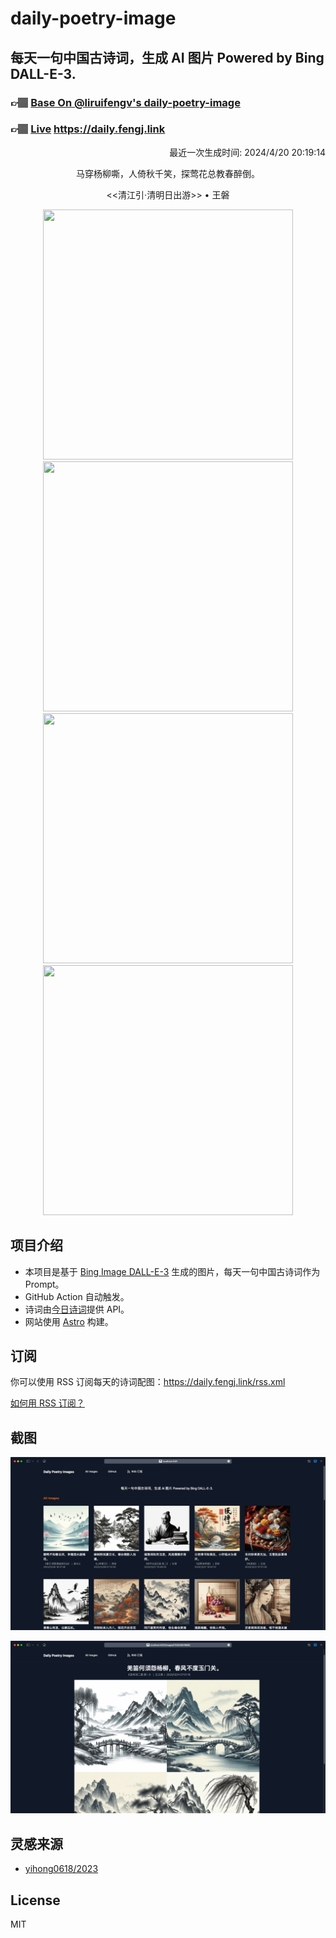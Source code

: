 
# daily-poetry-image

## 每天一句中国古诗词，生成 AI 图片 Powered by Bing DALL-E-3.

### 👉🏽 [Base On @liruifengv's daily-poetry-image](https://github.com/liruifengv/daily-poetry-image)

### 👉🏽 [Live](https://daily.fengj.link) https://daily.fengj.link

<p align="right">
  最近一次生成时间: 2024/4/20 20:19:14
</p>
<p align="center">
马穿杨柳嘶，人倚秋千笑，探莺花总教春醉倒。
</p>
<p align="center">
<<清江引·清明日出游>> • 王磐
</p>
<p align="center">
<img src="https://tse3.mm.bing.net/th/id/OIG2.9P3zwbP.pKHPDGioD3kd" height="400" width="400" />
<img src="https://tse2.mm.bing.net/th/id/OIG2.Rgi2iWAI9uVMXnvh5ul1" height="400" width="400" />
<img src="https://tse2.mm.bing.net/th/id/OIG2.TTaRrIrLAR0Qzh..5p67" height="400" width="400" />
<img src="https://tse3.mm.bing.net/th/id/OIG2.ZLR6726arwexHs6lszxA" height="400" width="400" />
</p>

## 项目介绍

-   本项目是基于 [Bing Image DALL-E-3](https://www.bing.com/images/create) 生成的图片，每天一句中国古诗词作为 Prompt。
-   GitHub Action 自动触发。
-   诗词由[今日诗词](https://www.jinrishici.com/)提供 API。
-   网站使用 [Astro](https://astro.build) 构建。

## 订阅

你可以使用 RSS 订阅每天的诗词配图：https://daily.fengj.link/rss.xml

[如何用 RSS 订阅？](https://zhuanlan.zhihu.com/p/55026716)

## 截图

![图片列表](./screenshots/Snipaste_2023-12-28_21-00-26.png)

![图片详情](./screenshots/Snipaste_2023-12-28_21-00-53.png)

## 灵感来源

-   [yihong0618/2023](https://github.com/yihong0618/2023)

## License

MIT

